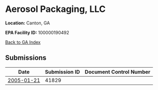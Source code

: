 # Aerosol Packaging, LLC

**Location:** Canton, GA

**EPA Facility ID:** 100000190492

[Back to GA Index](../../index.md)

## Submissions

| Date | Submission ID | Document Control Number |
|------|--------------|-------------------------|
| [2005-01-21](submissions/41829.md) | 41829 |  |
